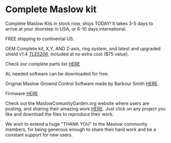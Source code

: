 # Complete Maslow kit

Complete Maslow Kits in stock now, ships TODAY! It takes 3-5 days to arrive at your doorstep in USA, or 6-10 days international.

FREE shipping to continental US.

OEM Complete kit, X,Y, AND Z-axis, ring system, and latest and upgraded shield v1.4 [*TLE5206*](https://www.eastbaysource.com/blogs/product-info/product-detail), included at no extra cost ($75 value).

Check our complete parts list [HERE](https://www.eastbaysource.com/blogs/news/maslow-full-kit-parts-list)

AL needed software can be downloaded for free.

Original Maslow Grownd Control Software made by Barbour Smith [HERE](https://github.com/MaslowCNC/GroundControl/releases).

Firmware [HERE](https://github.com/MaslowCNC/Firmware/releases/)

Check out the MaslowComunityGarden.org website where users are posting, and sharing their amazing work [HERE](http://maslowcommunitygarden.org/index.html). Just click on any project you like and download the files to reproduce their work. 

We wish to extend a huge "THANK YOU" to the Maslow community members, for being generous enough to share their hard work and be a constant support for new users. 


